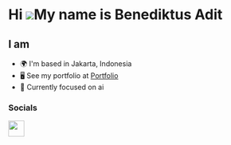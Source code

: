 Hi ![](https://user-images.githubusercontent.com/18350557/176309783-0785949b-9127-417c-8b55-ab5a4333674e.gif)My name is Benediktus Adit
========================================================================================================================================

I am
--------------------------

*   🌍  I'm based in Jakarta, Indonesia
*   🖥️  See my portfolio at <a target="_blank" rel="noreferrer" href='aditbap.me'>Portfolio</a>
*   🧠  Currently focused on ai

### Socials

<p align="left"> 
<a href="https://www.linkedin.com/in/aditbap/" target="_blank" rel="noreferrer"><img src="https://raw.githubusercontent.com/danielcranney/readme-generator/main/public/icons/socials/linkedin.svg" width="32" height="32" /></a> </p>
